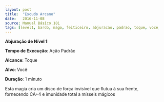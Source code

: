 ```yaml
---
layout: post
title:  "Escudo Arcano"
date:   2016-11-08
source: Manual Básico.181
tags: [level1, bardo, mago, feiticeiro, abjuracao, padrao, toque, voce, minuto]
---
```


**Abjuração de Nível 1**

**Tempo de Execução**: Ação Padrão

**Alcance**: Toque

**Alvo**: Você

**Duração**: 1 minuto


Esta magia cria um disco de força invisível que ﬂutua à sua frente, fornecendo CA+4 e imunidade total a mísseis mágicos


